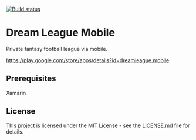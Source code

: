 [![Build status](https://johnwatson484.visualstudio.com/John%20D%20Watson/_apis/build/status/Dream%20League%20Mobile)](https://johnwatson484.visualstudio.com/John%20D%20Watson/_build/latest?definitionId=15)

# Dream League Mobile

Private fantasy football league via mobile.

https://play.google.com/store/apps/details?id=dreamleague.mobile

## Prerequisites

Xamarin

## License

This project is licensed under the MIT License - see the [LICENSE.md](LICENSE.md) file for details.
